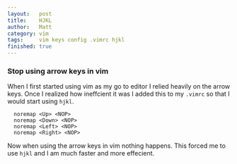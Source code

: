 ```yaml
---
layout:   post
title:    HJKL
author:   Matt
category: vim
tags:     vim keys config .vimrc hjkl
finished: true
---
```


### Stop using arrow keys in vim

When I first started using vim as my go to editor I relied heavily on the arrow keys. Once I realized how ineffcient it was I added this to my `.vimrc` so that I would start using `hjkl`.

```vim
  noremap <Up> <NOP>
  noremap <Down> <NOP>
  noremap <Left> <NOP>
  noremap <Right> <NOP>
```

Now when using the arrow keys in vim nothing happens. This forced me to use `hjkl` and I am much faster and more effecient.
